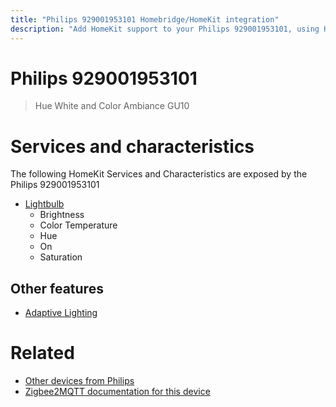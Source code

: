 ```yaml
---
title: "Philips 929001953101 Homebridge/HomeKit integration"
description: "Add HomeKit support to your Philips 929001953101, using Homebridge, Zigbee2MQTT and homebridge-z2m."
---
```

<!---
This file has been GENERATED using src/docgen/docgen.ts
DO NOT EDIT THIS FILE MANUALLY!
-->
# Philips 929001953101
> Hue White and Color Ambiance GU10


# Services and characteristics
The following HomeKit Services and Characteristics are exposed by
the Philips 929001953101

* [Lightbulb](../../light.md)
  * Brightness
  * Color Temperature
  * Hue
  * On
  * Saturation


## Other features
* [Adaptive Lighting](../../light.md)


# Related
* [Other devices from Philips](../index.md#philips)
* [Zigbee2MQTT documentation for this device](https://www.zigbee2mqtt.io/devices/929001953101.html)